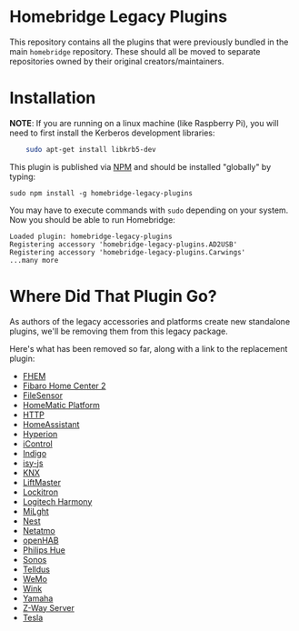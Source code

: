 
# Homebridge Legacy Plugins

This repository contains all the plugins that were previously bundled in the main `homebridge` repository. These should all be moved to separate repositories owned by their original creators/maintainers.

# Installation

**NOTE**: If you are running on a linux machine (like Raspberry Pi), you will need to first install the Kerberos development libraries:

```sh
    sudo apt-get install libkrb5-dev
```

This plugin is published via [NPM](https://www.npmjs.com/package/homebridge-legacy-plugins) and should be installed "globally" by typing:

    sudo npm install -g homebridge-legacy-plugins

You may have to execute commands with `sudo` depending on your system. Now you should be able to run Homebridge:

    Loaded plugin: homebridge-legacy-plugins
    Registering accessory 'homebridge-legacy-plugins.AD2USB'
    Registering accessory 'homebridge-legacy-plugins.Carwings'
    ...many more

# Where Did That Plugin Go?

As authors of the legacy accessories and platforms create new standalone plugins, we'll be removing them from this legacy package.

Here's what has been removed so far, along with a link to the replacement plugin:

  * [FHEM](https://github.com/justme-1968/homebridge-fhem.git)
  * [Fibaro Home Center 2](https://github.com/ilcato/homebridge-Fibaro-HC2)
  * [FileSensor](https://github.com/sphtkr/homebridge-filesensor)
  * [HomeMatic Platform](https://github.com/thkl/homebridge-homematic)
  * [HTTP](https://github.com/rudders/homebridge-http)
  * [HomeAssistant](https://github.com/maddox/homebridge-homeassistant)
  * [Hyperion](https://github.com/danimal4326/homebridge-hyperion)
  * [iControl](https://github.com/nfarina/homebridge-icontrol)
  * [Indigo](https://www.npmjs.com/package/homebridge-indigo)
  * [isy-js](https://github.com/rodtoll/homebridge-isy-js)
  * [KNX](https://github.com/snowdd1/homebridge-knx)
  * [LiftMaster](https://github.com/nfarina/homebridge-liftmaster)
  * [Lockitron](https://github.com/nfarina/homebridge-lockitron)
  * [Logitech Harmony](https://www.npmjs.com/package/homebridge-harmonyhub)
  * [MiLght](https://github.com/dotsam/homebridge-milight)
  * [Nest](https://github.com/kraigm/homebridge-nest)
  * [Netatmo](https://github.com/planetk/homebridge-netatmo)
  * [openHAB](https://github.com/tommasomarchionni/homebridge-openhab)
  * [Philips Hue](https://github.com/thkl/homebridge-philipshue)
  * [Sonos](https://github.com/nfarina/homebridge-sonos)
  * [Telldus](https://github.com/johngson/homebridge-telldus)
  * [WeMo](https://github.com/rudders/homebridge-wemo)
  * [Wink](https://github.com/kraigm/homebridge-wink)
  * [Yamaha](https://github.com/neonightmare/homebridge-yamaha)
  * [Z-Way Server](https://github.com/SphtKr/homebridge-zway)
  * [Tesla](https://github.com/nfarina/homebridge-tesla)

